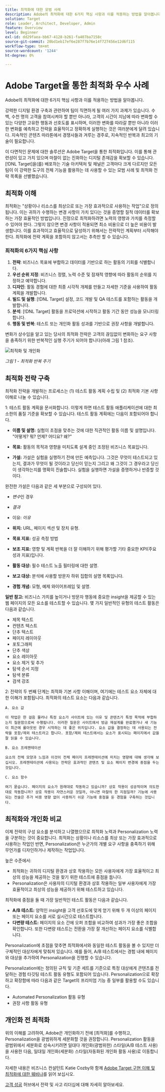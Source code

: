 ```yaml
---
title: 최적화에 대한 모범 사례
description: Adobe의 최적화에 대한 6가지 핵심 사항과 이를 적용하는 방법을 알아봅니다.
solution: Target
role: Leader, Architect, Developer, Admin
feature: Overview
level: Beginner
exl-id: dd29faea-bb67-4128-b261-fa407ba7158c
source-git-commit: 20bd1eb17ef6e287f7b76e14f727456e12d6f115
workflow-type: tm+mt
source-wordcount: '1244'
ht-degree: 0%

---
```


# Adobe Target을 통한 최적화 우수 사례

Adobe의 최적화에 대한 6가지 핵심 사항과 이를 적용하는 방법을 알아봅니다.

강력한 디지털 환경 구축과 관련하여 팀이 직면하게 될 여러 가지 과제가 있습니다. 수백, 수천 명의 고객을 참여시켜야 할 뿐만 아니라, 고객의 시간이 지남에 따라 변화할 수 있는 다양한 고유한 행동과 선호도를 표시하며, 이러한 변화를 따라갈 뿐만 아니라 이러한 변화를 예측하고 전략을 효율적이고 정확하게 실행하는 것은 여러분에게 달려 있습니다. 지속적인 콘텐츠 마라톤에서 경쟁사들과 겨루는 경주로, 지속적인 반복과 최고의 기술이 필요합니다.

이 다면적인 문제에 대한 솔루션은 Adobe Target을 통한 최적화입니다. 이를 통해 관련성이 있고 가치 있으며 마찰이 없는 진화하는 디지털 존재감을 확보할 수 있습니다. [!DNL Target]을(를) 배포하는 기술 아키텍처 및 채널은 고객마다 크게 다르지만 모든 팀이 이 강력한 도구의 전체 기능을 활용하는 데 사용할 수 있는 모범 사례 및 최적화 전략 목록을 선별했습니다.

## 최적화 이해

최적화는 &quot;상황이나 리소스를 최상으로 또는 가장 효과적으로 사용하는 작업&quot;으로 정의됩니다. 이는 귀하가 수행하는 변경 사항이 가치 있다는 것을 증명할 질적 데이터를 확보하는 가장 효율적인 방법입니다. 진정으로 최적화하려면 노력의 영향과 가치를 측정할 수 있어야 한다. 그렇지 않으면 변경 사항이 적용되면 최소 비용으로 더 높은 비용이 발생합니다. 이를 효과적이고 효율적으로 달성하기 위해서는 전략적인 계획부터 시작해야 한다. 최적화에 전략 계획을 포함하지 않고서는 추측만 할 수 있습니다.

### 최적화의 6가지 핵심 사항

1. **전략**: 비즈니스 목표에 부합하고 데이터를 기반으로 하는 활동의 기회를 식별합니다.
1. **우선 순위 지정**: 비즈니스 정렬, 노력 수준 및 잠재적 영향에 따라 활동의 순위를 지정하고 예약합니다.
1. **디자인**: 활동 경험에 대한 최종 시각적 개체를 만들고 자세한 기준을 사용하여 활동 계획을 개발합니다.
1. **빌드 및 실행**: [!DNL Target] 설정, 코드 개발 및 QA 테스트를 포함하는 활동을 개발합니다.
1. **분석**: [!DNL Target] 활동을 프로덕션에 시작하고 활동 기간 동안 성능을 모니터링합니다.
1. **행동 및 반복**: 테스트 또는 개인화 활동 성과를 기반으로 권장 사항을 개발합니다.

변화가 상수임을 알고 있는 당사의 최적화 전략은 고객의 끊임없이 변화하는 요구 사항을 충족하기 위한 반복적인 실행 주기가 되어야 합니다(아래 그림 1 참조).

![최적화 및 개인화](assets/optimize-and-personalize.png)

_그림 1 - 최적화 반복 주기_

## 최적화 전략 구축

최적화 전략을 개발하는 프로세스는 (1) 테스트 활동 계획 수립 및 (2) 최적화 기본 사항 이해로 나눌 수 있습니다.

1: 테스트 활동 계획을 문서화합니다. 이렇게 하면 테스트 활동 애플리케이션에 대한 최소한의 품질 기준을 확보할 수 있습니다. 테스트 활동 계획에는 다음이 포함되어야 합니다.

* **이름 및 설명:** 실험이 초점을 맞추는 것에 대한 직관적인 활동 이름 및 설명입니다. &quot;어떻게? 뭐? 언제? 어디요? 왜?&quot;

* **목표:** 활동의 목적과 영향을 미치도록 설계 중인 조정된 비즈니스 목표입니다.

* **가설:** 가설은 실험을 실행하기 전에 만든 예측입니다. 그것은 무엇이 테스트되고 있는지, 결과가 무엇이 될 것이라고 당신이 믿는지 그리고 왜 그것이 그 경우라고 당신이 생각하는지를 명확히 진술합니다. 실험을 실행하면 가설을 증명하거나 반증할 것이다.

완전한 가설은 다음과 같은 세 부분으로 구성되어 있다.

* _변수_&#x200B;인 경우
* _결과_
* 이유: _이유_

* **위치:** URL, 페이지 섹션 및 장치 유형.
* **목표 지표:** 성공 측정 방법
* **보조 지표:** 영향 및 계획 반복을 더 잘 이해하기 위해 평가할 기타 중요한 KPI(주요 성과 지표)입니다.
* **활동 대상:** 필수 테스트 노출 필터링에 대한 설명.
* **보고 대상:** 분석에 사용할 방문자 하위 집합의 설명 목록입니다.
* **경험 개념:** 모형, 예제 와이어프레임 및 설명.

**일반 참고:** 비즈니스 가치를 높이거나 방문자 행동에 중요한 insight을 제공할 수 있는 웹 페이지의 모든 요소를 테스트할 수 있습니다. 몇 가지 일반적인 유형의 테스트 활동은 다음과 같습니다.

* 제목 텍스트
* 컨텐츠 텍스트
* 단추 텍스트
* 페이지 레이아웃
* 포토그래피
* 단추 색상
* 요소 레이아웃
* 요소 제거 및 추가
* 탐색 순서 지정
* 탐색 분류
* 검색 강조

2: 전략의 두 번째 단계는 최적화 기본 사항 이해이며, 여기에는 테스트 요소 자체에 대한 이해가 포함됩니다. 최적화의 테스트 요소는 다음과 같습니다.

    A. 요소 값
    
    이 작업은 한 걸음 물러나 특정 요소가 사이트에 있는 이유 및 콘텐츠가 특정 목적에 부합하는지 질문함으로써 수행됩니다. 이러한 질문은 사이트에서 방금 재설계를 완료했거나 새 기능이 최근에 롤아웃된 경우 시작하는 데 좋은 위치입니다. 요소 값을 결정하는 데 사용되는 전략을 포함/제외 테스트라고 합니다. 포함/제외 테스트에서는 요소가 표시되는 페이지에서 값을 잘 읽을 수 있습니다.
    
    B. 요소 프레젠테이션
    
    요소의 전체 모양과 느낌과 이것이 전체 페이지 프레젠테이션에 미치는 영향에 대해 생각해 보십시오. 프레젠테이션에 사용되는 전략은 효과적인 콘텐츠 및 요소 페이지 변경에 중점을 두는 것입니다.
    
    C. 요소 함수
    
    여기 묻습니다. 페이지의 요소가 원래대로 작동하고 있습니까? 상호 작용이 성공적이며 의도한 대로 작동합니까? 상호 작용이 자연스러운 것일까, 아니면 마찰의 한 지점일까? 기능에 사용되는 전술은 추가 비용 영향 없이 사용하기 쉬운 기능에 중점을 둔 경험을 구축하는 것입니다.

## 최적화와 개인화 비교

이제 전략의 구성 요소를 분석하고 나열했으므로 최적화 노력과 Personalization 노력을 구분하는 것이 중요합니다. 최적화는 상황이나 리소스를 최상 또는 가장 효과적으로 사용하는 작업인 반면, Personalization은 누군가의 개별 요구 사항을 충족하기 위해 무언가를 디자인하거나 제작하는 작업입니다.

높은 수준에서:

* 최적화는 귀하의 디지털 환경과 상호 작용하는 모든 사용자에게 가장 효율적이고 최상의 성능을 제공하는 것을 찾기 위한 테스트에 중점을 둡니다.
* Personalization은 사용자의 디지털 환경과 상호 작용하는 일부 사용자에게 가장 효율적이고 최상의 성능을 제공하기 위해 테스트하고 있습니다.

최적화에 중점을 둘 때 가장 일반적인 테스트 활동은 다음과 같습니다.

* **A/B 테스트:** 양적인 insight을 고객 선호도에 맞게 얻기 위해 두 개 이상의 페이지 또는 페이지 요소를 서로 실시간으로 테스트합니다.
* **다변량 테스트:** 페이지의 요소 간에 오퍼 조합을 비교하여 성과가 가장 좋은 조합을 확인합니다. 또한 다변량 테스트는 전환을 가장 잘 개선하는 페이지 요소를 식별합니다.

Personalization에 초점을 맞추면 최적화에서와 동일한 테스트 활동을 볼 수 있지만 더 구체적인 대상자에게 맞춰져 있습니다. 예를 들어, A/B 테스트에서는 경험 내에 페이지와 대상을 추가하여 Personalization을 진행할 수 있습니다.

Personalization에는 정의된 규칙 및 기준 세트를 기준으로 특정 대상에게 콘텐츠를 전달하는 경험 타깃팅 테스트 활동 유형도 포함되어 있습니다. Personalization으로 확장하고 확장함에 따라 다음과 같은 Target의 프리미엄 기능 중 일부를 활용할 수도 있습니다.

* Automated Personalization 활동 유형
* 권장 사항 활동 유형

## 개인화 전 최적화

위의 이해를 고려하여, Adobe은 개인화하기 전에 [최적화]를 수행하고, Personalization을 광범위하게 세분화할 것을 권장합니다. Personalization 활동을 광범위에서 세분화로 성숙시키려면 일대다 개인화(광범위한) 스타일(A/B 테스트 사용)을 사용한 다음, 일대일 개인화(세분화) 스타일(자동화된 개인화 활동 사용)로 이동합니다.

자세한 내용은 비즈니스 컨설턴트 Katie Cozby와 함께 [Adobe Target 구현 이해 및 최적화에 대한 웨비나](https://adobecustomersuccess.adobeconnect.com/pkfafpzd9yarmp4/)를 읽어 보십시오.

[고객 성공](https://experienceleague.adobe.com/docs/customer-success/customer-success/overview.html?lang=ko) 허브에서 전략 및 사고 리더십에 대해 자세히 알아보세요.
